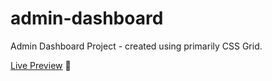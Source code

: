 # admin-dashboard
Admin Dashboard Project - created using primarily CSS Grid.

[Live Preview](https://soonsay.github.io/admin-dashboard/) 🚀
